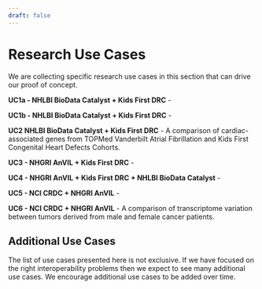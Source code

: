 ```yaml
---
draft: false
---
```


# Research Use Cases

<hero>We are collecting specific research use cases in this section that can drive our proof of concept.</hero>


**UC1a - NHLBI BioData Catalyst + Kids First DRC** - 

**UC1b -  NHLBI BioData Catalyst + Kids First DRC** -

**UC2 NHLBI BioData Catalyst + Kids First DRC** - A comparison of cardiac-associated genes from TOPMed Vanderbilt Atrial Fibrillation and Kids First Congenital Heart Defects Cohorts.

**UC3 -  NHGRI AnVIL + Kids First DRC** - 

**UC4 - NHGRI AnVIL + Kids First DRC + NHLBI BioData Catalyst** - 

**UC5 - NCI CRDC + NHGRI AnVIL** - 

**UC6 - NCI CRDC + NHGRI AnVIL** - A comparison of transcriptome variation between tumors derived from male and female cancer patients.


## Additional Use Cases

The list of use cases presented here is not exclusive.  If we have focused on the right interoperability problems then we expect to see many additional use cases.  We encourage additional use cases to be added over time.


